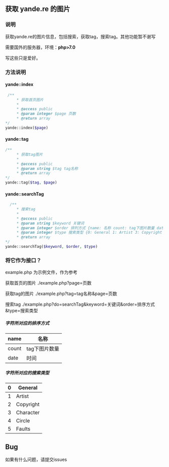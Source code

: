 ## 获取 yande.re 的图片

### 说明

获取yande.re的图片信息，包括搜索，获取tag，搜索tag。其他功能暂不谢写

需要国外的服务器，环境：**php>7.0**



写这些只是爱好。

### 方法说明

#### yande::index

```php
 /**  
     * 获取首页图片
     * 
     * @access public 
     * @param integer $page 页数
     * @return array
*/
yande::index($page)
```

#### yande::tag

```php
/**  
     * 获取tag图片
     * 
     * @access public 
     * @param string $tag tag名称
     * @return array
*/
yande::tag($tag, $page)
```

#### yande::searchTag

```php
  /**   
     * 搜索tag
     * 
     * @access public 
     * @param string $keyword 关键词
     * @param integer $order 排列方式 {name: 名称 count: tag下图片数量 date: 时间}
     * @param integer $type 搜索类型 {0: General 1: Artist 3: Copyright 4: Character 5: Circle 6: Faults}
     * @return array
*/
yande::searchTag($keyword, $order, $type)
```



### 将它作为接口？

example.php 为示例文件，作为参考

获取首页的图片 ./example.php?page=页数

获取tag的图片 ./example.php?tag=tag名称&page=页数

搜索tag ./example.php?do=searchTag&keyword=关键词&order=排序方式&type=搜索类型

##### 字符所对应的排序方式 

| name  | 名称       |
| ----- | -------- |
| count | tag下图片数量 |
| date  | 时间       |

##### 字符所对应的搜索类型

| 0    | General   |
| ---- | --------- |
| 1    | Artist    |
| 2    | Copyright |
| 3    | Character |
| 4    | Circle    |
| 5    | Faults    |

## Bug

如果有什么问题，请提交issues